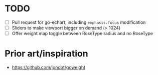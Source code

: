 # TODO

- [ ] Pull request for go-echart, including `emphasis.focus` modification
- [ ] Sliders to make viewport bigger on demand (> 1024)
- [ ] Offer weight map toggle between RoseType radius and no RoseType

# Prior art/inspiration

- https://github.com/jondot/goweight
